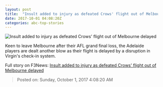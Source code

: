 ```yaml
---
layout: post
title:  "Insult added to injury as defeated Crows' flight out of Melbourne delayed"
date: 2017-10-01 04:08:20Z
categories: abc-top-stories
---
```


![Insult added to injury as defeated Crows' flight out of Melbourne delayed](http://www.abc.net.au/news/image/9004596-1x1-700x700.jpg)

Keen to leave Melbourne after their AFL grand final loss, the Adelaide players are dealt another blow as their flight is delayed by a disruption in Virgin's check-in system.


Full story on F3News: [Insult added to injury as defeated Crows' flight out of Melbourne delayed](http://www.f3nws.com/n/KrS23C)

> Posted on: Sunday, October 1, 2017 4:08:20 AM
